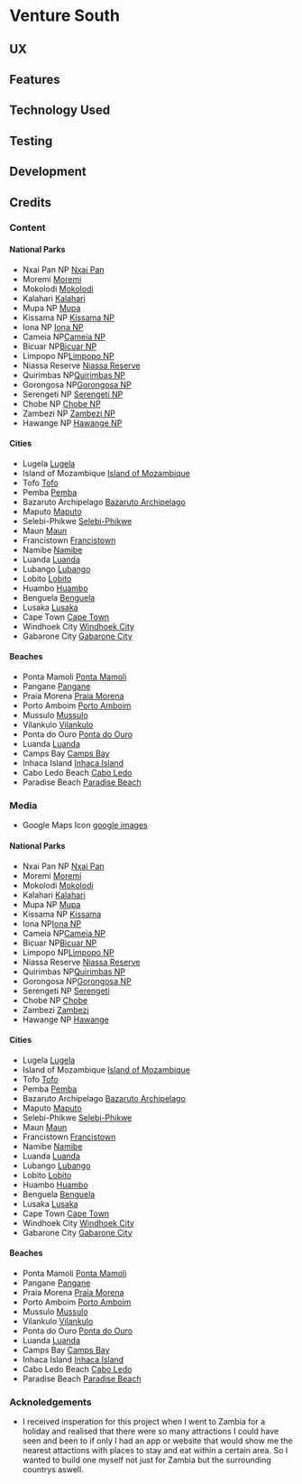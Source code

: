 # Venture South

## UX

## Features

## Technology Used

## Testing

## Development



## Credits

### Content

#### National Parks
* Nxai Pan NP [Nxai Pan](https://en.wikipedia.org/wiki/Nxai_Pan_National_Park)
* Moremi [Moremi](https://www.moremigamereserve.com/)
* Mokolodi [Mokolodi](https://en.wikipedia.org/wiki/Mokolodi_Nature_Reserve)
* Kalahari [Kalahari](https://www.centralkalaharigamereserve.com/)
* Mupa NP [Mupa](https://www.wikilistia.com/mupa-national-park/)
* Kissama NP [Kissama NP](https://angolatravelandtours.com/day-tour-from-luanda-to-kissama-national-park/)
* Iona NP [Iona NP](https://www.flickr.com/photos/a-weidinger/5985735176)
* Cameia NP[Cameia NP](https://www.africatouroperators.org/angola/cameia-national-park)
* Bicuar NP[Bicuar NP](https://sites.google.com/site/touringangola/bicauri-na)
* Limpopo NP[Limpopo NP](https://www.thecrazytourist.com/15-best-places-visit-mozambique/14/)
* Niassa Reserve [Niassa Reserve](https://www.thecrazytourist.com/15-best-places-visit-mozambique/12/)
* Quirimbas NP[Quirimbas NP](https://www.thecrazytourist.com/15-best-places-visit-mozambique/6/)
* Gorongosa NP[Gorongosa NP](https://www.thecrazytourist.com/15-best-places-visit-mozambique/4/)
* Serengeti NP [Serengeti NP](https://africawildlifes.com/best-of-serengeti-national-park-in-tanzania/)
* Chobe NP [Chobe NP](http://chobenationalpark.co.za/)
* Zambezi NP [Zambezi NP](https://www.lowerzambezi.com/)
* Hawange NP [Hawange NP](http://zimparks.org/parks/national-parks/hwange/)

#### Cities
* Lugela [Lugela](https://www.thecrazytourist.com/15-best-places-visit-mozambique/13/)
* Island of Mozambique [Island of Mozambique](https://www.thecrazytourist.com/15-best-places-visit-mozambique/7/)
* Tofo [Tofo](https://www.thecrazytourist.com/15-best-places-visit-mozambique/5/)
* Pemba [Pemba](https://www.thecrazytourist.com/15-best-places-visit-mozambique/3/)
* Bazaruto Archipelago [Bazaruto Archipelago](https://www.thecrazytourist.com/15-best-places-visit-mozambique/1/)
* Maputo [Maputo](https://www.thecrazytourist.com/15-best-places-visit-mozambique/2/)
* Selebi-Phikwe [Selebi-Phikwe](https://uk.hotels.com/de1643761/hotels-selebi-phikwe-botswana/)
* Maun [Maun](https://itineraries.newafricanfrontiers.com/Itinerary/Destinations/56816852-6949-4322-b7ca-db6a2b4bb759)
* Francistown [Francistown](https://en.wikipedia.org/wiki/Francistown)
* Namibe [Namibe](https://wikitravel.org/en/Namibe)
* Luanda [Luanda](https://www.tripadvisor.co.uk/Tourism-g293763-Luanda_Luanda_Province-Vacations.html)
* Lubango [Lubango](https://www.traveldrafts.com/visit-lubango-best-place-to-rest-in-angola/)
* Lobito [Lobito](https://en.wikivoyage.org/wiki/Lobito)
* Huambo [Huambo](http://www.taag.com/en/Destinations/Destination-Guide/Destination/huambo)
* Benguela [Benguela](https://en.wikivoyage.org/wiki/Benguela)
* Lusaka [Lusaka](https://www.lonelyplanet.com/zambia/lusaka)
* Cape Town [Cape Town](https://www.lonelyplanet.com/south-africa/cape-town)
* Windhoek City [Windhoek City](https://www.tripadvisor.co.uk/Tourism-g293821-Windhoek_Khomas_Region-Vacations.html)
* Gabarone City [Gabarone City](http://www.botswanatourism.co.bw/explore/gaborone)

#### Beaches
* Ponta Mamoli [Ponta Mamoli](https://www.mozambiquetravel.com/where-to-stay/ponta-mamoli)
* Pangane [Pangane](http://www.accommodationmozambique.co.za/cabo-delgado/pangane/)
* Praia Morena [Praia Morena](https://en.wikivoyage.org/wiki/Benguela)
* Porto Amboim [Porto Amboim](https://www.traveldrafts.com/best-beaches-in-angola/)
* Mussulo [Mussulo](https://www.traveldrafts.com/best-beaches-in-angola/)
* Vilankulo [Vilankulo](https://www.thecrazytourist.com/15-best-places-visit-mozambique/10/)
* Ponta do Ouro [Ponta do Ouro](https://www.thecrazytourist.com/15-best-places-visit-mozambique/9/)
* Luanda [Luanda](https://www.traveldrafts.com/best-beaches-in-angola/)
* Camps Bay [Camps Bay](https://www.tripadvisor.co.uk/Tourism-g312658-Camps_Bay_Western_Cape-Vacations.html)
* Inhaca Island [Inhaca Island](https://www.lonelyplanet.com/mozambique/inhaca-island)
* Cabo Ledo Beach [Cabo Ledo](https://www.tripadvisor.co.uk/ShowUserReviews-g293763-d4258787-r521655277-Cabo_Ledo-Luanda_Luanda_Province.html)
* Paradise Beach [Paradise Beach](https://en.wikipedia.org/wiki/Tourism_in_Zanzibar)

### Media
* Google Maps Icon [google images](https://www.google.co.uk/search?tbm=isch&sa=1&ei=1bPRW7atFZSfgQb98pHgBw&q=google+maps+icon+blue&oq=google+maps+icon+blue&gs_l=img.3..0i8i30k1l2.32138.35961.0.37021.13.13.0.0.0.0.50.565.13.13.0....0...1c.1.64.img..0.13.563...0j0i24k1j0i30k1j0i5i30k1j0i67k1.0.r1hLPBf5RDk#imgrc=zi2ftPAXEXix9M:)

#### National Parks
* Nxai Pan NP [Nxai Pan](https://en.wikipedia.org/wiki/Nxai_Pan_National_Park)
* Moremi [Moremi](https://www.moremigamereserve.com/media/cache/4f/fd/4ffdf844656d220b3c3325ea2b1a2411.jpg)
* Mokolodi [Mokolodi](https://en.wikipedia.org/wiki/Mokolodi_Nature_Reserve)
* Kalahari [Kalahari](https://www.centralkalaharigamereserve.com/media/cache/4c/ac/4cac4a3e25610de2f04fecebe522d71b.jpg)
* Mupa NP [Mupa](https://www.wikilistia.com/mupa-national-park/)
* Kissama NP [Kissama](https://angolatravelandtours.com/day-tour-from-luanda-to-kissama-national-park/)
* Iona NP[Iona NP](https://www.flickr.com/photos/a-weidinger/5985735176)
* Cameia NP[Cameia NP](http://www.traveltourismblog.com/images/Angola%20Calendula%20falls.jpg)
* Bicuar NP[Bicuar NP](https://sites.google.com/site/touringangola/bicauri-na)
* Limpopo NP[Limpopo NP](https://www.thecrazytourist.com/15-best-places-visit-mozambique/14/)
* Niassa Reserve [Niassa Reserve](https://www.thecrazytourist.com/15-best-places-visit-mozambique/12/)
* Quirimbas NP[Quirimbas NP](https://www.thecrazytourist.com/15-best-places-visit-mozambique/6/)
* Gorongosa NP[Gorongosa NP](https://www.thecrazytourist.com/15-best-places-visit-mozambique/4/)
* Serengeti NP [Serengeti](https://africawildlifes.com/best-of-serengeti-national-park-in-tanzania/)
* Chobe NP [Chobe](https://www.picswe.com/pics/chobe-national-91.html)
* Zambezi [Zambezi](https://www.istockphoto.com/gb/photo/elephant-with-baby-crossing-the-river-zambezi-gm682243346-125106657)
* Hawange NP [Hawange](https://www.istockphoto.com/gb/photo/view-from-camp-in-hwange-national-park-gm606666442-103993053)

#### Cities
* Lugela [Lugela](https://www.thecrazytourist.com/15-best-places-visit-mozambique/13/)
* Island of Mozambique [Island of Mozambique](https://www.thecrazytourist.com/15-best-places-visit-mozambique/7/)
* Tofo [Tofo](https://www.thecrazytourist.com/15-best-places-visit-mozambique/5/)
* Pemba [Pemba](https://www.thecrazytourist.com/15-best-places-visit-mozambique/3/)
* Bazaruto Archipelago [Bazaruto Archipelago](https://www.thecrazytourist.com/15-best-places-visit-mozambique/1/)
* Maputo [Maputo](https://www.istockphoto.com/gb/photo/maputo-scenic-city-view-gm518003128-89779759)
* Selebi-Phikwe [Selebi-Phikwe](http://www.crestamarakanelo.com/hotels/cresta-bosele/)
* Maun [Maun](https://itineraries.newafricanfrontiers.com/Itinerary/Destinations/56816852-6949-4322-b7ca-db6a2b4bb759)
* Francistown [Francistown](https://en.wikipedia.org/wiki/Francistown)
* Namibe [Namibe](http://mercado.co.ao/business/empresarios-espanhois-visitam-provincia-do-namibe/)
* Luanda [Luanda](https://www.istockphoto.com/gb/photo/luanda-bay-area-gm487479162-72948393)
* Lubango [Lubango](http://nutritionandhealthcare.info/page/lubango/angola/default.html)
* Lobito [Lobito](https://www.alamy.com/stock-photo-city-view-of-lobito-residential-areas-harbour-port-and-docks-and-the-28811595.html?pv=1&stamp=2&imageid=A7DDABB8-B394-429B-B3E6-7E394D3891D6&p=16876&n=0&orientation=0&pn=2&searchtype=0&IsFromSearch=1&srch=foo%3dbar%26st%3d0%26pn%3d2%26ps%3d100%26sortby%3d2%26resultview%3dsortbyPopular%26npgs%3d0%26qt%3dbenguela%2520angola%26qt_raw%3dbenguela%2520angola%26lic%3d3%26mr%3d0%26pr%3d0%26ot%3d0%26creative%3d%26ag%3d0%26hc%3d0%26pc%3d%26blackwhite%3d%26cutout%3d%26tbar%3d1%26et%3d0x000000000000000000000%26vp%3d0%26loc%3d0%26imgt%3d0%26dtfr%3d%26dtto%3d%26size%3d0xFF%26archive%3d1%26groupid%3d%26pseudoid%3d%26a%3d%26cdid%3d%26cdsrt%3d%26name%3d%26qn%3d%26apalib%3d%26apalic%3d%26lightbox%3d%26gname%3d%26gtype%3d%26xstx%3d0%26simid%3d%26saveQry%3d%26editorial%3d1%26nu%3d%26t%3d%26edoptin%3d%26customgeoip%3d%26cap%3d1%26cbstore%3d1%26vd%3d0%26lb%3d%26fi%3d2%26edrf%3d0%26ispremium%3d1%26flip%3d0)
* Huambo [Huambo](https://www.alamy.com/stock-photo-panorama-of-the-city-of-huambo-angola-41509350.html?pv=1&stamp=2&imageid=E039DD21-63FD-4B87-A08A-B31DE14B62DA&p=141606&n=33&orientation=0&pn=1&searchtype=0&IsFromSearch=1&srch=foo%3Dbar%26st%3D0%26sortby%3D2%26qt%3Dhuambo%2520angola%26qt_raw%3Dhuambo%2520angola%26qn%3D%26lic%3D3%26edrf%3D0%26mr%3D0%26pr%3D0%26aoa%3D1%26creative%3D%26videos%3D%26nu%3D%26ccc%3D%26bespoke%3D%26apalib%3D%26ag%3D0%26hc%3D0%26et%3D0x000000000000000000000%26vp%3D0%26loc%3D0%26ot%3D0%26imgt%3D0%26dtfr%3D%26dtto%3D%26size%3D0xFF%26blackwhite%3D%26cutout%3D%26archive%3D1%26name%3D%26groupid%3D%26pseudoid%3D%26userid%3D%26id%3D%26a%3D%26xstx%3D0%26cbstore%3D1%26resultview%3DsortbyPopular%26lightbox%3D%26gname%3D%26gtype%3D%26apalic%3D%26tbar%3D1%26pc%3D%26simid%3D%26cap%3D1%26customgeoip%3D%26vd%3D0%26cid%3D%26pe%3D%26so%3D%26lb%3D%26fi%3D0%26langcode%3Den%26upl%3D0%26cufr%3D%26cuto%3D%26howler%3D%26cvrem%3D0%26cvtype%3D0%26cvloc%3D0%26cl%3D0%26upfr%3D%26upto%3D%26primcat%3D%26seccat%3D%26cvcategory%3D*%26restriction%3D%26random%3D%26ispremium%3D1%26flip%3D0%26saveQry%3D%26editorial%3D1%26t%3D0%26edoptin%3D)
* Benguela [Benguela](https://www.alamy.com/stock-photo-estadio-de-nacional-ombaka-ombaka-stadium-benguela-province-angola-28811748.html?pv=1&stamp=2&imageid=0E2AE37C-3EAD-4C0B-BE89-461DDAE21CFC&p=16876&n=0&orientation=0&pn=1&searchtype=0&IsFromSearch=1&srch=foo%3Dbar%26st%3D0%26sortby%3D2%26qt%3DBenguela%252C%2520Est%25C3%25A1dio%2520Nacional%2520de%2520Ombaka%2520Stadium%26qt_raw%3DBenguela%252C%2520Est%25C3%25A1dio%2520Nacional%2520de%2520Ombaka%2520Stadium%26qn%3D%26lic%3D3%26edrf%3D0%26mr%3D0%26pr%3D0%26aoa%3D1%26creative%3D%26videos%3D%26nu%3D%26ccc%3D%26bespoke%3D%26apalib%3D%26ag%3D0%26hc%3D0%26et%3D0x000000000000000000000%26vp%3D0%26loc%3D0%26ot%3D0%26imgt%3D0%26dtfr%3D%26dtto%3D%26size%3D0xFF%26blackwhite%3D%26cutout%3D%26archive%3D1%26name%3D%26groupid%3D%26pseudoid%3D%26userid%3D%26id%3D%26a%3D%26xstx%3D0%26cbstore%3D1%26resultview%3DsortbyPopular%26lightbox%3D%26gname%3D%26gtype%3D%26apalic%3D%26tbar%3D1%26pc%3D%26simid%3D%26cap%3D1%26customgeoip%3D%26vd%3D0%26cid%3D%26pe%3D%26so%3D%26lb%3D%26fi%3D0%26langcode%3Den%26upl%3D0%26cufr%3D%26cuto%3D%26howler%3D%26cvrem%3D0%26cvtype%3D0%26cvloc%3D0%26cl%3D0%26upfr%3D%26upto%3D%26primcat%3D%26seccat%3D%26cvcategory%3D*%26restriction%3D%26random%3D%26ispremium%3D1%26flip%3D0%26saveQry%3D%26editorial%3D1%26t%3D0%26edoptin%3D)
* Lusaka [Lusaka](https://www.istockphoto.com/gb/photo/skyline-photo-of-lusaka-city-at-night-gm515706884-88621279)
* Cape Town [Cape Town](https://www.istockphoto.com/gb/photo/cape-town-and-the-12-apostels-from-above-gm620737858-108323991)
* Windhoek City [Windhoek City](https://www.istockphoto.com/gb/photo/panoramic-view-of-windhoek-city-at-sunset-gm977762158-265820208)
* Gabarone City [Gabarone City](https://www.istockphoto.com/in/photo/gabarone-skyline-building-at-night-botswana-africa-gm494573090-77523013)

#### Beaches
* Ponta Mamoli [Ponta Mamoli](https://www.dreamstime.com/royalty-free-stock-image-beach-ponta-mamoli-image23967756)
* Pangane [Pangane](https://www.shutterstock.com/image-photo/pangane-beach-mozambique-123046645?src=QcvntjHsGnIUVHLG7UCGeQ-1-16)
* Praia Morena [Praia Morena](https://www.flickr.com/photos/davidstanleytravel/19699922970)
* Porto Amboim [Porto Amboim](https://www.istockphoto.com/gb/photo/praia-de-porto-amboim-kwanza-sul-angola-gm874541774-244189009)
* Mussulo [Mussulo](https://www.istockphoto.com/gb/photo/tropical-beach-with-palm-trees-in-angola-gm1000959840-270618520)
* Vilankulo [Vilankulo](https://www.thecrazytourist.com/15-best-places-visit-mozambique/10/)
* Ponta do Ouro [Ponta do Ouro](https://www.thecrazytourist.com/15-best-places-visit-mozambique/9/)
* Luanda [Luanda](https://www.istockphoto.com/gb/photo/luanda-gm848162484-139144073)
* Camps Bay [Camps Bay](https://www.istockphoto.com/gb/photo/twelve-apostles-mountain-in-camps-bay-cape-town-south-africa-gm477451698-67195193)
* Inhaca Island [Inhaca Island](https://www.istockphoto.com/gb/photo/inhaca-island-main-port-gm525965676-92503063)
* Cabo Ledo Beach [Cabo Ledo](https://www.istockphoto.com/ae/photo/golden-hour-sunset-at-cabo-ledo-beach-angola-gm824541232-133506109)
* Paradise Beach [Paradise Beach](https://www.istockphoto.com/gb/photo/paradise-beach-gm674782094-123714789)

### Acknoledgements 
* I received insperation for this project when I went to Zambia for a holiday and realised that there were so many attractions 
  I could have seen and been to if only I had an app or website that would show me the nearest attactions with places to stay and eat within a certain area. 
  So I wanted to build one myself not just for Zambia but the surrounding countrys aswell.